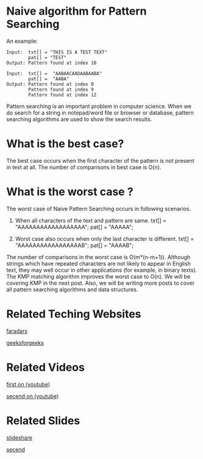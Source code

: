 #  Naive algorithm for Pattern Searching

An example:


````
Input:  txt[] = "THIS IS A TEST TEXT"
        pat[] = "TEST"
Output: Pattern found at index 10

Input:  txt[] =  "AABAACAADAABAABA"
        pat[] =  "AABA"
Output: Pattern found at index 0
        Pattern found at index 9
        Pattern found at index 12
````
Pattern searching is an important problem in computer science. When we do search for a string in notepad/word file or browser or database, pattern searching algorithms are used to show the search results. 

# What is the best case?
The best case occurs when the first character of the pattern is not present in text at all.
The number of comparisons in best case is O(n).

# What is the worst case ?

The worst case of Naive Pattern Searching occurs in following scenarios.
1) When all characters of the text and pattern are same. 
txt[] = "AAAAAAAAAAAAAAAAAA"; 
pat[] = "AAAAA";

2) Worst case also occurs when only the last character is different.
txt[] = "AAAAAAAAAAAAAAAAAB"; 
pat[] = "AAAAB";

The number of comparisons in the worst case is O(m*(n-m+1)). Although strings which have repeated characters are not likely to appear in English text, they may well occur in other applications (for example, in binary texts). The KMP matching algorithm improves the worst case to O(n). We will be covering KMP in the next post. Also, we will be writing more posts to cover all pattern searching algorithms and data structures.

# Related Teching Websites
[faradars](https://blog.faradars.org/naive-algorithm-for-pattern-searching/)

[geeksforgeeks](https://www.geeksforgeeks.org/naive-algorithm-for-pattern-searching/)

# Related Videos
[first on (youtube)](https://www.youtube.com/watch?v=nK7SLhXcqRo)

[secend on (youtube)](https://www.youtube.com/watch?v=xP5Ox-df_ik)

# Related Slides
[slideshare](https://www.slideshare.net/ssuser0528d8/string-matching-naive)

[secend](https://www.google.com/url?sa=t&rct=j&q=&esrc=s&source=web&cd=&ved=2ahUKEwicyOfV-8PrAhXOyaQKHc65D-QQFjASegQIBxAB&url=http%3A%2F%2Fwww.cs.cmu.edu%2F~ab%2F211%2Flectures%2FLecture%252018%2520-%2520String%2520Matching-KMP.ppt&usg=AOvVaw22_-ZYqH5Uco5pnDTDq8bX)

